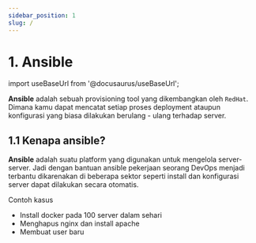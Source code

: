 ```yaml
---
sidebar_position: 1
slug: /
---
```


# 1. Ansible

import useBaseUrl from '@docusaurus/useBaseUrl';

**Ansible** adalah sebuah provisioning tool yang dikembangkan oleh `RedHat`. Dimana kamu dapat mencatat setiap proses deployment ataupun konfigurasi yang biasa dilakukan berulang - ulang terhadap server.

## 1.1 Kenapa ansible?

**Ansible** adalah suatu platform yang digunakan untuk mengelola server-server. Jadi dengan bantuan ansible pekerjaan seorang DevOps menjadi terbantu dikarenakan di beberapa sektor seperti install dan konfigurasi server dapat dilakukan secara otomatis.

Contoh kasus

- Install docker pada 100 server dalam sehari
- Menghapus nginx dan install apache
- Membuat user baru
